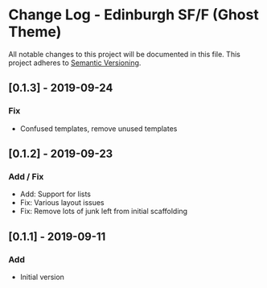 # Change Log - Edinburgh SF/F (Ghost Theme)

All notable changes to this project will be documented in this file.
This project adheres to [Semantic Versioning](http://semver.org/).

## [0.1.3] - 2019-09-24

### Fix

- Confused templates, remove unused templates

## [0.1.2] - 2019-09-23

### Add / Fix

- Add: Support for lists
- Fix: Various layout issues
- Fix: Remove lots of junk left from initial scaffolding

## [0.1.1] - 2019-09-11

### Add

- Initial version